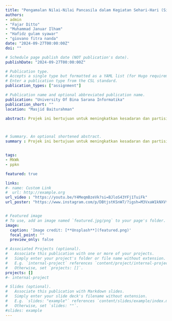```yaml
---
title: "Pengamalan Nilai-Nilai Pancasila dalam Kegiatan Sehari-Hari (Sila Ke-3) - Gotong Royong"
authors:
- admin 
- "Fajar Ditto"
- "Muhammad Januar Ilham"
- "Hafidz gulam syawar"
- "giovano fitra nanda"
date: "2024-09-27T00:00:00Z"
doi: ""

# Schedule page publish date (NOT publication's date).
publishDate: "2024-09-27T00:00:00Z"

# Publication type.
# Accepts a single type but formatted as a YAML list (for Hugo requirements).
# Enter a publication type from the CSL standard.
publication_types: ["assignment"]

# Publication name and optional abbreviated publication name.
publication: "University Of Bina Sarana Informatika"
publication_short: ""
location: "Masjid Baiturahman"

abstract: Projek ini bertujuan untuk meningkatkan kesadaran dan partisipasi masyarakat dalam menjaga kebersihan dan keindahan masjid melalui kegiatan gotong royong. Dengan kegiatan ini, diharapkan dapat meningkatkan rasa tanggung jawab dan kesadaran akan pentingnya menjaga kebersihan dan keindahan masjid. Selain itu, projek ini juga bertujuan untuk memperkuat hubungan antara masyarakat dan masjid, serta meningkatkan kesadaran akan pentingnya kerja sama dan gotong royong dalam masyarakat.



# Summary. An optional shortened abstract.
summary : Projek ini bertujuan untuk meningkatkan kesadaran dan partisipasi masyarakat dalam menjaga kebersihan dan keindahan masjid melalui kegiatan gotong royong. Dengan melibatkan masyarakat, diharapkan dapat meningkatkan rasa tanggung jawab dan kesadaran akan pentingnya menjaga kebersihan dan keindahan masjid.


tags:
- MkWk 
- ppkn

featured: true

links:
#- name: Custom Link
#  url: http://example.org
url_video : "https://youtu.be/Y4MeqmBzeVk?si=BJloS43YFj1TuiFk"
url_poster: "https://www.instagram.com/p/DBtjstKSnW7/?igsh=M3VxaW1kNXVtaTE2"


# Featured image
# To use, add an image named `featured.jpg/png` to your page's folder. 
image:
  caption: 'Image credit: [**Unsplash**](featured.png)'
  focal_point: ""
  preview_only: false

# Associated Projects (optional).
#   Associate this publication with one or more of your projects.
#   Simply enter your project's folder or file name without extension.
#   E.g. `internal-project` references `content/project/internal-project/index.md`.
#   Otherwise, set `projects: []`.
projects: []
#- internal-project

# Slides (optional).
#   Associate this publication with Markdown slides.
#   Simply enter your slide deck's filename without extension.
#   E.g. `slides: "example"` references `content/slides/example/index.md`.
#   Otherwise, set `slides: ""`.
#slides: example
---
```

